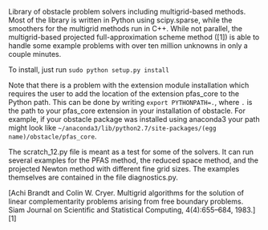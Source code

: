 Library of obstacle problem solvers including multigrid-based methods. Most of the library is written in Python using scipy.sparse, while the smoothers for the multigrid methods run in C++. While not parallel, the multigrid-based projected full-approximation scheme method ([1]) is able to handle some example problems with over ten million unknowns in only a couple minutes. 

To install, just run `sudo python setup.py install`

Note that there is a problem with the extension module installation which requires the user to add the location of the extension pfas_core to the Python path. This can be done by writing `export PYTHONPATH=.`, where `.` is the path to your pfas_core extension in your installation of obstacle. For example, if your obstacle package was installed using anaconda3 your path might look like `~/anaconda3/lib/python2.7/site-packages/(egg name)/obstacle/pfas_core`.

The scratch_12.py file is meant as a test for some of the solvers. It can run several examples for the PFAS method, the reduced space method, and the projected Newton method with different fine grid sizes. The examples themselves are contained in the file diagnostics.py. 

[Achi Brandt and Colin W. Cryer. Multigrid algorithms for the solution of linear complementarity problems
     arising from free boundary problems. Siam Journal on Scientific and Statistical Computing, 4(4):655–684, 1983.][1]
     

